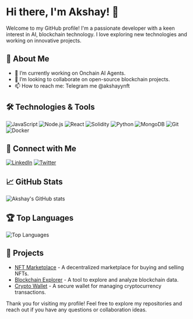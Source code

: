 # Hi there, I'm Akshay! 👋

Welcome to my GitHub profile! I'm a passionate developer with a keen interest in AI, blockchain technology. I love exploring new technologies and working on innovative projects.

## 🌟 About Me

- 🔭 I’m currently working on Onchain AI Agents.
- 👯 I’m looking to collaborate on open-source blockchain projects.
- 📫 How to reach me: Telegram me @akshayynft
  

## 🛠️ Technologies & Tools

![JavaScript](https://img.shields.io/badge/-JavaScript-333333?style=flat&logo=javascript)
![Node.js](https://img.shields.io/badge/-Node.js-333333?style=flat&logo=node.js)
![React](https://img.shields.io/badge/-React-333333?style=flat&logo=react)
![Solidity](https://img.shields.io/badge/-Solidity-333333?style=flat&logo=solidity)
![Python](https://img.shields.io/badge/-Python-333333?style=flat&logo=python)
![MongoDB](https://img.shields.io/badge/-MongoDB-333333?style=flat&logo=mongodb)
![Git](https://img.shields.io/badge/-Git-333333?style=flat&logo=git)
![Docker](https://img.shields.io/badge/-Docker-333333?style=flat&logo=docker)

## 🔗 Connect with Me

[![LinkedIn](https://img.shields.io/badge/-LinkedIn-333333?style=flat&logo=linkedin)](https://www.linkedin.com/in/akshayynft/)
[![Twitter](https://img.shields.io/badge/-Twitter-333333?style=flat&logo=twitter)](https://twitter.com/akshayynft)

## 📈 GitHub Stats

![Akshay's GitHub stats](https://github-readme-stats.vercel.app/api?username=akshayynft&show_icons=true&theme=dark)

## 🏆 Top Languages

![Top Languages](https://github-readme-stats.vercel.app/api/top-langs/?username=akshayynft&layout=compact&theme=dark)

## 🚀 Projects

- [NFT Marketplace](https://github.com/akshayynft/nft-marketplace) - A decentralized marketplace for buying and selling NFTs.
- [Blockchain Explorer](https://github.com/akshayynft/blockchain-explorer) - A tool to explore and analyze blockchain data.
- [Crypto Wallet](https://github.com/akshayynft/crypto-wallet) - A secure wallet for managing cryptocurrency transactions.

Thank you for visiting my profile! Feel free to explore my repositories and reach out if you have any questions or collaboration ideas.
